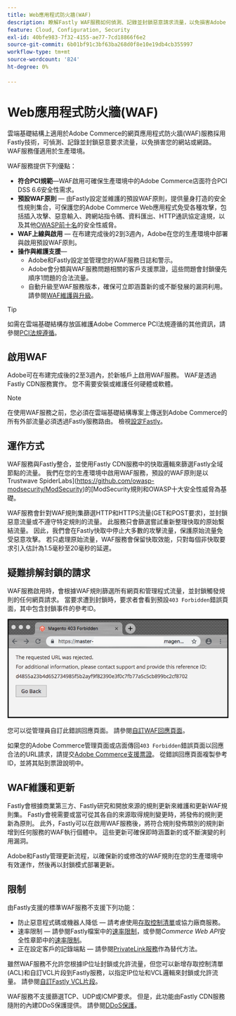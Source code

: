 ```yaml
---
title: Web應用程式防火牆(WAF)
description: 瞭解Fastly WAF服務如何偵測、記錄並封鎖惡意請求流量，以免損害Adobe Commerce網路或網站。
feature: Cloud, Configuration, Security
exl-id: 40bfe983-7f32-4155-ae77-7cd18866f6e2
source-git-commit: 6b01bf91c3bf63ba268d0f8e10e19db4cb355997
workflow-type: tm+mt
source-wordcount: '824'
ht-degree: 0%

---
```


# Web應用程式防火牆(WAF)

雲端基礎結構上適用於Adobe Commerce的網頁應用程式防火牆(WAF)服務採用Fastly技術，可偵測、記錄並封鎖惡意要求流量，以免損害您的網站或網路。 WAF服務僅適用於生產環境。

WAF服務提供下列優點：

- **符合PCI規範**—WAF啟用可確保生產環境中的Adobe Commerce店面符合PCI DSS 6.6安全性需求。
- **預設WAF原則** — 由Fastly設定並維護的預設WAF原則，提供量身打造的安全性規則集合，可保護您的Adobe Commerce Web應用程式免受各種攻擊，包括插入攻擊、惡意輸入、跨網站指令碼、資料匯出、HTTP通訊協定違規，以及其他[OWASP前十名](https://owasp.org/www-project-top-ten/)的安全性威脅。
- **WAF上線與啟用** — 在布建完成後的2到3週內，Adobe在您的生產環境中部署與啟用預設WAF原則。
- **操作與維護支援**—
   - Adobe和Fastly設定並管理您的WAF服務日誌和警示。
   - Adobe會分類與WAF服務問題相關的客戶支援票證，這些問題會封鎖優先順序1問題的合法流量。
   - 自動升級至WAF服務版本，確保可立即涵蓋新的或不斷發展的漏洞利用。 請參閱[WAF維護與升級](#waf-maintenance-and-updates)。

>[!TIP]
>
>如需在雲端基礎結構存放區維護Adobe Commerce PCI法規遵循的其他資訊，請參閱[PCI法規遵循](https://business.adobe.com/products/magento/pci-compliance.html)。

## 啟用WAF

Adobe可在布建完成後的2至3週內，於新帳戶上啟用WAF服務。 WAF是透過Fastly CDN服務實作。 您不需要安裝或維護任何硬體或軟體。

>[!NOTE]
>
>在使用WAF服務之前，您必須在雲端基礎結構專案上傳送到Adobe Commerce的所有外部流量必須透過Fastly服務路由。 檢視[設定Fastly](fastly-configuration.md)。

## 運作方式

WAF服務與Fastly整合，並使用Fastly CDN服務中的快取邏輯來篩選Fastly全域節點的流量。 我們在您的生產環境中啟用WAF服務，預設的WAF原則是以Trustwave SpiderLabs](https://github.com/owasp-modsecurity/ModSecurity)的[ModSecurity規則和OWASP十大安全性威脅為基礎。

WAF服務會針對WAF規則集篩選HTTP和HTTPS流量(GET和POST要求)，並封鎖惡意流量或不遵守特定規則的流量。 此服務只會篩選嘗試重新整理快取的原始繫結流量。 因此，我們會在Fastly快取中停止大多數的攻擊流量，保護原始流量免受惡意攻擊。 若只處理原始流量，WAF服務會保留快取效能，只對每個非快取要求引入估計為1.5毫秒至20毫秒的延遲。

## 疑難排解封鎖的請求

WAF服務啟用時，會根據WAF規則篩選所有網頁和管理程式流量，並封鎖觸發規則的任何網頁請求。 當要求遭到封鎖時，要求者會看到預設`403 Forbidden`錯誤頁面，其中包含封鎖事件的參考ID。

![WAF錯誤頁面](../../assets/cdn/fastly-waf-403-error.png)

您可以從管理員自訂此錯誤回應頁面。 請參閱[自訂WAF回應頁面](fastly-custom-response.md#customize-the-waf-error-page)。

如果您的Adobe Commerce管理頁面或店面傳回`403 Forbidden`錯誤頁面以回應合法的URL請求，請提交[Adobe Commerce支援票證](https://experienceleague.adobe.com/docs/commerce-knowledge-base/kb/help-center-guide/magento-help-center-user-guide.html#submit-ticket)。 從錯誤回應頁面複製參考ID，並將其貼到票證說明中。

## WAF維護和更新

Fastly會根據商業第三方、Fastly研究和開放來源的規則更新來維護和更新WAF規則集。 Fastly會視需要或當可從其各自的來源取得規則變更時，將發佈的規則更新為原則。 此外，Fastly可以在啟用WAF服務後，將符合規則發佈類別的規則新增到任何服務的WAF執行個體中。 這些更新可確保即時涵蓋新的或不斷演變的利用漏洞。

Adobe和Fastly管理更新流程，以確保新的或修改的WAF規則在您的生產環境中有效運作，然後再以封鎖模式部署更新。

## 限制

由Fastly支援的標準WAF服務不支援下列功能：

- 防止惡意程式碼或機器人降低 — 請考慮使用[存取控制清單](./fastly-vcl-allowlist.md)或協力廠商服務。
- 速率限制 — 請參閱Fastly檔案中的[速率限制](https://github.com/fastly/fastly-magento2/blob/master/Documentation/Guides/RATE-LIMITING.md)，或參閱&#x200B;_Commerce Web API_&#x200B;安全性章節中的[速率限制](https://developer.adobe.com/commerce/webapi/get-started/rate-limiting/)。
- 正在設定客戶的記錄端點 — 請參閱[PrivateLink服務](../development/privatelink-service.md)作為替代方法。

雖然WAF服務不允許您根據IP位址封鎖或允許流量，但您可以新增存取控制清單(ACL)和自訂VCL片段到Fastly服務，以指定IP位址和VCL邏輯來封鎖或允許流量。 請參閱[自訂Fastly VCL片段](fastly-vcl-custom-snippets.md)。

WAF服務不支援篩選TCP、UDP或ICMP要求。 但是，此功能由Fastly CDN服務隨附的內建DDoS保護提供。 請參閱[DDoS保護](fastly.md#ddos-protection)。
